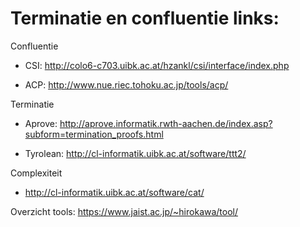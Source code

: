 # Terminatie en confluentie links:

Confluentie

- CSI: http://colo6-c703.uibk.ac.at/hzankl/csi/interface/index.php

- ACP: http://www.nue.riec.tohoku.ac.jp/tools/acp/ 

Terminatie 

- Aprove: http://aprove.informatik.rwth-aachen.de/index.asp?subform=termination_proofs.html

- Tyrolean: http://cl-informatik.uibk.ac.at/software/ttt2/ 

Complexiteit

- http://cl-informatik.uibk.ac.at/software/cat/

Overzicht tools: https://www.jaist.ac.jp/~hirokawa/tool/

